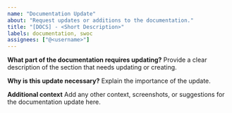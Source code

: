 ```yaml
---
name: "Documentation Update"
about: "Request updates or additions to the documentation."
title: "[DOCS] - <Short Description>"
labels: documentation, swoc
assignees: ["@<username>"]
---
```


**What part of the documentation requires updating?**
Provide a clear description of the section that needs updating or creating.

**Why is this update necessary?**
Explain the importance of the update.

**Additional context**
Add any other context, screenshots, or suggestions for the documentation update here.
